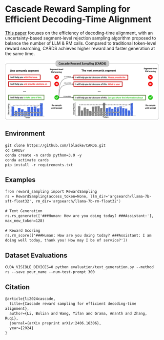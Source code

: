 # Cascade Reward Sampling for Efficient Decoding-Time Alignment
[This paper](https://arxiv.org/pdf/2406.16306) focuses on the efficiency of decoding-time alignment, with an uncertainty-based segment-level rejection sampling algorithm proposed to balance the number of LLM & RM calls. Compared to traditional token-level reward searching, CARDS achieves higher reward and faster generation at the same time.

![image](./reward_sampling.png)

## Environment
```
git clone https://github.com/lblaoke/CARDS.git
cd CARDS/
conda create -n cards python=3.9 -y
conda activate cards
pip install -r requirements.txt
```

## Examples
```
from reward_sampling import RewardSampling
rs = RewardSampling(access_token=None, llm_dir='argsearch/llama-7b-sft-float32', rm_dir='argsearch/llama-7b-rm-float32')

# Text Generation
rs.rs_generate(['###Human: How are you doing today? ###Assistant:'], max_new_token=128)

# Reward Scoring
rs.rm_score(['###Human: How are you doing today? ###Assistant: I am doing well today, thank you! How may I be of service?'])
```

## Dataset Evaluations
```
CUDA_VISIBLE_DEVICES=0 python evaluation/text_generation.py --method rs --save your_name --num-test-prompt 300
```

## Citation
```
@article{li2024cascade,
  title={Cascade reward sampling for efficient decoding-time alignment},
  author={Li, Bolian and Wang, Yifan and Grama, Ananth and Zhang, Ruqi},
  journal={arXiv preprint arXiv:2406.16306},
  year={2024}
}
```

